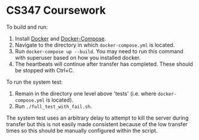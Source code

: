 # CS347 Coursework
To build and run:
1. Install [Docker](https://docs.docker.com/get-docker/) and [Docker-Compose](https://docs.docker.com/compose/install/).
2. Navigate to the directory in which `docker-compose.yml` is located.
3. Run `docker-compose up --build`. You may need to run this command with superuser based on how you installed docker.
4. The heartbeats will continue after transfer has completed. These should be stopped with Ctrl+C.

To run the system test:
1. Remain in the directory one level above 'tests' (i.e. where `docker-compose.yml` is located).
2. Run `./full_test_with_fail.sh`.

The system test uses an arbitrary delay to attempt to kill the server during transfer but this is not easily made consistent because of the low transfer times so this should be manually configured within the script.
